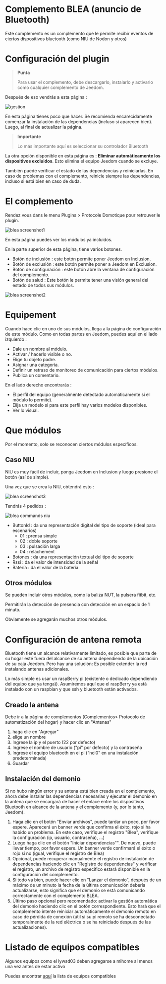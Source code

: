 
# Complemento BLEA (anuncio de Bluetooth)

Este complemento es un complemento que le permite recibir eventos de ciertos dispositivos bluetooth (como NIU de Nodon y otros)

# Configuración del plugin

> **Punta**
>
> Para usar el complemento, debe descargarlo, instalarlo y activarlo como cualquier complemento de Jeedom.

Después de eso vendrás a esta página :

![gestion](../images/gestion.jpg)

En esta página tienes poco que hacer. Se recomienda encarecidamente comenzar la instalación de las dependencias (incluso si aparecen bien). Luego, al final de actualizar la página.

> **Importante**
>
> Lo más importante aquí es seleccionar su controlador Bluetooth

La otra opción disponible en esta página es : **Eliminar automáticamente los dispositivos excluidos**. Esto elimina el equipo Jeedom cuando se excluye.

También puede verificar el estado de las dependencias y reiniciarlas. En caso de problemas con el complemento, reinicie siempre las dependencias, incluso si está bien en caso de duda.

# El complemento

Rendez vous dans le menu Plugins &gt; Protocole Domotique pour retrouver le plugin.

![blea screenshot1](../images/blea_screenshot1.jpg)

En esta página puedes ver los módulos ya incluidos.

En la parte superior de esta página, tiene varios botones.

- Botón de inclusión : este botón permite poner Jeedom en Inclusion.
- Botón de exclusión : este botón permite poner a Jeedom en Exclusion.
- Botón de configuración : este botón abre la ventana de configuración del complemento.
- Botón de salud : Este botón le permite tener una visión general del estado de todos sus módulos.

![blea screenshot2](../images/blea_screenshot2.jpg)

# Equipement

Cuando hace clic en uno de sus módulos, llega a la página de configuración de este módulo. Como en todas partes en Jeedom, puedes aquí en el lado izquierdo :

- Dale un nombre al módulo.
- Activar / hacerlo visible o no.
- Elige tu objeto padre.
- Asignar una categoría.
- Definir un retraso de monitoreo de comunicación para ciertos módulos.
- Publica un comentario.

En el lado derecho encontrarás :

- El perfil del equipo (generalmente detectado automáticamente si el módulo lo permite).
- Elija un modelo si para este perfil hay varios modelos disponibles.
- Ver lo visual.

# Que módulos

Por el momento, solo se reconocen ciertos módulos específicos.

## Caso NIU

NIU es muy fácil de incluir, ponga Jeedom en Inclusion y luego presione el botón (así de simple).

Una vez que se crea la NIU, obtendrá esto :

![blea screenshot3](../images/blea_screenshot3.jpg)

Tendrás 4 pedidos :

![blea commands niu](../images/blea_commands_niu.jpg)

- ButtonId : da una representación digital del tipo de soporte (ideal para escenarios)
  - 01 : prensa simple
  - 02 : doble soporte
  - 03 : pulsación larga
  - 04 : relachement
- Botones : da una representación textual del tipo de soporte
- Rssi : da el valor de intensidad de la señal
- Batería : da el valor de la batería

## Otros módulos

Se pueden incluir otros módulos, como la baliza NUT, la pulsera fitbit, etc.

Permitirán la detección de presencia con detección en un espacio de 1 minuto.

Obviamente se agregarán muchos otros módulos.

# Configuración de antena remota

Bluetooth tiene un alcance relativamente limitado, es posible que parte de su hogar esté fuera del alcance de su antena dependiendo de la ubicación de su caja Jeedom.
Pero hay una solución: Es posible extender la red instalando antenas adicionales.

Lo más simple es usar un raspBerry pi (existente o dedicado dependiendo del equipo que ya tenga)). Asumiremos aquí que el raspBerry ya está instalado con un raspbian y que ssh y bluetooth están activados.

## Creado la antena

Debe ir a la página de complementos (Complementos> Protocolo de automatización del hogar) y hacer clic en "Antenas"

1) haga clic en "Agregar"
2) elige un nombre
3) Ingrese la ip y el puerto (22 por defecto)
4) Ingrese el nombre de usuario ("pi" por defecto) y la contraseña
5) Ingrese el equipo bluetooth en el pi ("hci0" en una instalación predeterminada)
6) Guardar

## Instalación del demonio

Si no hubo ningún error y su antena está bien creada en el complemento, ahora debe instalar las dependencias necesarias y ejecutar el demonio en la antena que se encargará de hacer el enlace entre los dispositivos Bluetooth en alcance de la antena y el complemento (y, por lo tanto, Jeedom).

1) Haga clic en el botón "Enviar archivos", puede tardar un poco, por favor espere. Aparecerá un banner verde que confirma el éxito, rojo si ha habido un problema. En este caso, verifique el registro "Blea", verifique la configuración (ip, usuario, contraseña), ...)
2) Luego haga clic en el botón "Iniciar dependencias"". De nuevo, puede llevar tiempo, por favor espere. Un banner verde confirmará el éxito o rojo si no (igual, verifique el registro de Blea)
3) Opcional, puede recuperar manualmente el registro de instalación de dependencias haciendo clic en "Registro de dependencias" y verificar el registro, un archivo de registro específico estará disponible en la configuración del complemento.
4) Si todo va bien, puede hacer clic en "Lanzar el demonio", después de un máximo de un minuto la fecha de la última comunicación debería actualizarse, esto significa que el demonio se está comunicando correctamente con el complemento BLEA.
5) Último paso opcional pero recomendado: activar la gestión automática del demonio haciendo clic en el botón correspondiente. Esto hará que el complemento intente reiniciar automáticamente el demonio remoto en caso de pérdida de conexión (útil si su pi remoto se ha desconectado temporalmente de la red eléctrica o se ha reiniciado después de las actualizaciones).


# Listado de equipos compatibles

Algunos equipos como el lywsd03 deben agregarse a mihome al menos una vez antes de estar activo

Puedes encontrar [aquí](https://compatibility.jeedom.com/index.php?v=d&p=home&search=&plugin=blea) la lista de equipos compatibles
